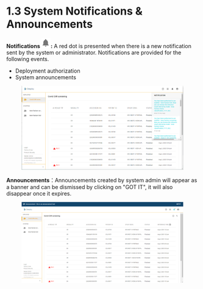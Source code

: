 # 1.3 System Notifications & Announcements

**Notifications** ![](../.gitbook/assets/con-icon-24.png)**:** A red dot is presented when there is a new notification sent by the system or administrator. Notifications are provided for the following events.

* Deployment authorization
* System announcements

<figure><img src="../.gitbook/assets/Deeploy-con-1-3-0.png" alt=""><figcaption></figcaption></figure>

**Announcements**：Announcements created by system admin will appear as a banner and can be dismissed by clicking on "GOT IT", it will also disappear once it expires.

<figure><img src="../.gitbook/assets/Deeploy-con-1-3-1.png" alt=""><figcaption></figcaption></figure>



